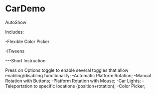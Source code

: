 # CarDemo
AutoShow

Includes:

-Flexible Color Picker

-ITweens

---Short Instruction

Press on Options toggle to enable several toggles that allow enabling/disabling functionality:
-Automatic Platform Rotation;
-Manual Rotation with Buttons;
-Platform Rotation with Mouse;
-Car Lights;
-Teleportation to specific locations (position+rotation);
-Color Picker;
